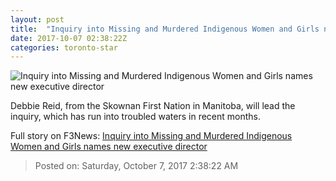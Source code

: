 ```yaml
---
layout: post
title:  "Inquiry into Missing and Murdered Indigenous Women and Girls names new executive director"
date: 2017-10-07 02:38:22Z
categories: toronto-star
---
```


![Inquiry into Missing and Murdered Indigenous Women and Girls names new executive director](https://www.thestar.com/content/dam/thestar/news/canada/2017/10/06/inquiry-into-missing-and-murdered-indigenous-women-names-new-executive-director/reid2.jpg)

Debbie Reid, from the Skownan First Nation in Manitoba, will lead the inquiry, which has run into troubled waters in recent months.


Full story on F3News: [Inquiry into Missing and Murdered Indigenous Women and Girls names new executive director](http://www.f3nws.com/n/Q2xVUD)

> Posted on: Saturday, October 7, 2017 2:38:22 AM
